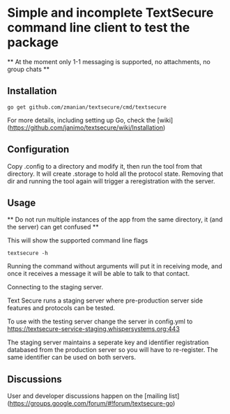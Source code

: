 # Simple and incomplete TextSecure command line client to test the package

** At the moment only 1-1 messaging is supported, no attachments, no group chats **

Installation
------------

    go get github.com/zmanian/textsecure/cmd/textsecure

For more details, including setting up Go, check the [wiki] (https://github.com/janimo/textsecure/wiki/Installation)

Configuration
-------------

Copy .config to a directory and modify it, then run the tool from that directory.
It will create .storage to hold all the protocol state. Removing that dir and running
the tool again will trigger a reregistration with the server.

Usage
-----
** Do not run multiple instances of the app from the same directory, it (and the server) can get confused **

This will show the supported command line flags

    textsecure -h

Running the command without arguments will put it in receiving mode, and once it receives a message it will
be able to talk to that contact.

Connecting to the staging server.

Text Secure runs a staging server where pre-production server side features and protocols can be tested.

To use with the testing server change the server in config.yml to https://textsecure-service-staging.whispersystems.org:443

The staging server maintains a seperate key and identifier registration databased from the production server so you will have to re-register. The same identifier can be used on both servers.


Discussions
-----------

User and developer discussions happen on the [mailing list] (https://groups.google.com/forum/#!forum/textsecure-go)
